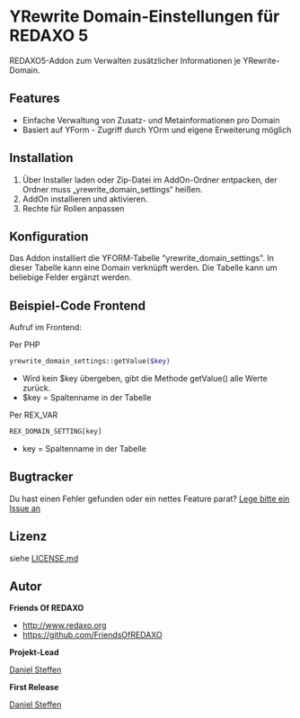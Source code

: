 # YRewrite Domain-Einstellungen für REDAXO 5

REDAXO5-Addon zum Verwalten zusätzlicher Informationen je YRewrite-Domain.

## Features

- Einfache Verwaltung von Zusatz- und Metainformationen pro Domain
- Basiert auf YForm - Zugriff durch YOrm und eigene Erweiterung möglich

## Installation

1. Über Installer laden oder Zip-Datei im AddOn-Ordner entpacken, der Ordner muss „yrewrite_domain_settings“ heißen.
2. AddOn installieren und aktivieren.
3. Rechte für Rollen anpassen

## Konfiguration

Das Addon installiert die YFORM-Tabelle "yrewrite_domain_settings". In dieser Tabelle kann eine Domain verknüpft werden. Die Tabelle kann um beliebige Felder ergänzt werden.

## Beispiel-Code Frontend
Aufruf im Frontend: 

Per PHP

```php
yrewrite_domain_settings::getValue($key)
```
* Wird kein $key übergeben, gibt die Methode getValue() alle Werte zurück.
* $key  = Spaltenname in der Tabelle

Per REX_VAR

```html
REX_DOMAIN_SETTING[key]
```
* key  = Spaltenname in der Tabelle




## Bugtracker

Du hast einen Fehler gefunden oder ein nettes Feature parat? [Lege bitte ein Issue an](https://github.com/FriendsOfREDAXO/yrewrite_domain_settings/)

## Lizenz

siehe [LICENSE.md](https://github.com/FriendsOfREDAXO/quick_navigation/blob/master/LICENSE.md)


## Autor

**Friends Of REDAXO**

* http://www.redaxo.org
* https://github.com/FriendsOfREDAXO

**Projekt-Lead**

[Daniel Steffen](https://github.com/novinet-dsteffen)


**First Release**

[Daniel Steffen](https://github.com/novinet-dsteffen)


